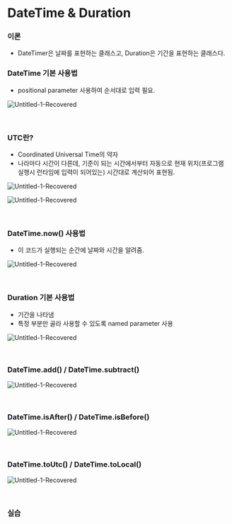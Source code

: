 # DateTime & Duration

### 이론

- DateTimer은 날짜를 표현하는 클래스고, Duration은 기간을 표현하는 클래스다.


### DateTime 기본 사용법

- positional parameter 사용하여 순서대로 입력 필요.

![Untitled-1-Recovered](https://github.com/user-attachments/assets/161cbe9b-8022-418a-baa6-8eecfc3fe637)

<br>

### UTC란?

- Coordinated Universal Time의 약자
- 나라마다 시간이 다른데, 기준이 되는 시간에서부터 자동으로 현재 위치(프로그램 실행시 런타임에 입력이 되어있는) 시간대로 계산되어 표현됨. 

![Untitled-1-Recovered](https://github.com/user-attachments/assets/4c7ecc26-ed0c-4952-a291-71f087c82b48)

![Untitled-1-Recovered](https://github.com/user-attachments/assets/cc4b6037-25c1-440c-b9f0-6c936c494526)

<br>

### DateTime.now() 사용법

- 이 코드가 실행되는 순간에 날짜와 시간을 알려줌.

![Untitled-1-Recovered](https://github.com/user-attachments/assets/82e9457e-bfe1-4a82-a3b7-0f03296eb50c)

<br>

### Duration 기본 사용법

- 기간을 나타냄
- 특정 부분만 골라 사용할 수 있도록 named parameter 사용

![Untitled-1-Recovered](https://github.com/user-attachments/assets/88cd6035-8ebf-4a2d-ba3b-0dcbc2ca09d6)

<br>

### DateTime.add() / DateTime.subtract()

![Untitled-1-Recovered](https://github.com/user-attachments/assets/5f287acc-9fed-4cf4-9f33-10b412492667)

<br>

### DateTime.isAfter() / DateTime.isBefore()

![Untitled-1-Recovered](https://github.com/user-attachments/assets/514de0b0-c889-4d06-92b8-1622ed22fa3f)

<br>

### DateTime.toUtc() / DateTime.toLocal()

![Untitled-1-Recovered](https://github.com/user-attachments/assets/d5c3e95c-fb08-4290-8196-194e8a6e0420)

<br>

### 실습

